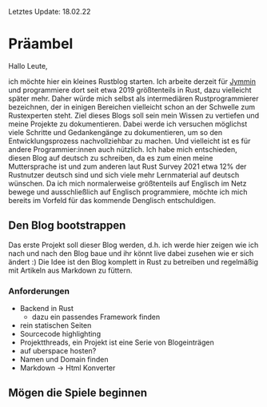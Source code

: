 Letztes Update: 18.02.22

# Präambel

Hallo Leute,

ich möchte hier ein kleines Rustblog starten.
Ich arbeite derzeit für [Jymmin](https://jymmin.com) und programmiere dort seit etwa 2019 größtenteils in Rust, dazu vielleicht später mehr.
Daher würde mich selbst als intermediären Rustprogrammierer bezeichnen, der in einigen Bereichen vielleicht schon an der Schwelle zum Rustexperten steht.
Ziel dieses Blogs soll sein mein Wissen zu vertiefen und meine Projekte zu dokumentieren. 
Dabei werde ich versuchen möglichst viele Schritte und Gedankengänge zu dokumentieren, um so den Entwicklungsprozess nachvollziehbar zu machen.
Und vielleicht ist es für andere Programmier:innen auch nützlich.
Ich habe mich entschieden, diesen Blog auf deutsch zu schreiben, da es zum einen meine Muttersprache ist und zum anderen laut Rust Survey 2021 etwa 12% der Rustnutzer deutsch sind und sich viele mehr Lernmaterial auf deutsch wünschen.
Da ich mich normalerweise größtenteils auf Englisch im Netz bewege und ausschließlich auf Englisch programmiere, möchte ich mich bereits im Vorfeld für das kommende Denglisch entschuldigen.

## Den Blog bootstrappen
Das erste Projekt soll dieser Blog werden, d.h. ich werde hier zeigen wie ich nach und nach den Blog baue und ihr könnt live dabei zusehen wie er sich ändert :)
Die Idee ist den Blog komplett in Rust zu betreiben und regelmäßig mit Artikeln aus Markdown zu füttern.

### Anforderungen
- Backend in Rust
  - dazu ein passendes Framework finden
- rein statischen Seiten
- Sourcecode highlighting
- Projektthreads, ein Projekt ist eine Serie von Blogeinträgen
- auf uberspace hosten?
- Namen und Domain finden
- Markdown -> Html Konverter

## Mögen die Spiele beginnen

